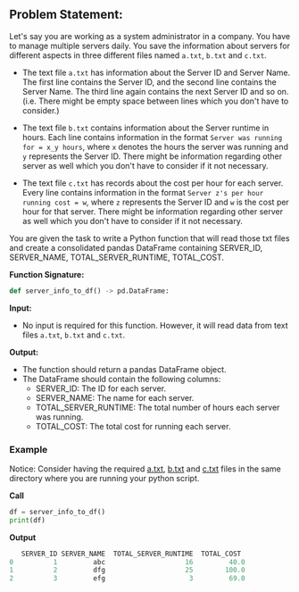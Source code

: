 ## Problem Statement:

Let's say you are working as a system administrator in a company. You have to manage multiple servers daily. You save the information about servers for different aspects in three different files named `a.txt`, `b.txt` and `c.txt`.

- The text file `a.txt` has information about the Server ID and Server Name. The first line contains the Server ID, and the second line contains the Server Name. The third line again contains the next Server ID and so on. (i.e. There might be empty
space between lines which you don't have to consider.)

- The text file `b.txt` contains information about the Server runtime in hours. Each line contains information in the format `Server was running for = x_y hours`, where `x` denotes the hours the server was running and `y` represents the Server ID.
There might be information regarding other server as well which you don't have to consider if it not necessary.

- The text file `c.txt` has records about the cost per hour for each server. Every line contains information in the format `Server z's per hour running cost = w`, where `z` represents the Server ID and `w` is the cost per hour for that server.
There might be information regarding other server as well which you don't have to consider if it not necessary.

You are given the task to write a Python function that will read those txt files and create a consolidated pandas DataFrame containing SERVER_ID, SERVER_NAME, TOTAL_SERVER_RUNTIME, TOTAL_COST.

**Function Signature:** 

```python
def server_info_to_df() -> pd.DataFrame:
```

**Input:** 

- No input is required for this function. However, it will read data from text files `a.txt`, `b.txt` and `c.txt`.

**Output:** 

- The function should return a pandas DataFrame object.
- The DataFrame should contain the following columns:
    - SERVER_ID: The ID for each server. 
    - SERVER_NAME: The name for each server.
    - TOTAL_SERVER_RUNTIME: The total number of hours each server was running.
    - TOTAL_COST: The total cost for running each server.
 
### Example

Notice: Consider having the required [a.txt](https://raw.githubusercontent.com/ml106/CODING_TEST9/main/example_files/a.txt), [b.txt](https://raw.githubusercontent.com/ml106/CODING_TEST9/main/example_files/b.txt) and [c.txt](https://raw.githubusercontent.com/ml106/CODING_TEST9/main/example_files/c.txt) files in the same directory where you are running your python script.

**Call**
```python
df = server_info_to_df()
print(df)
```

**Output**
```python
   SERVER_ID SERVER_NAME  TOTAL_SERVER_RUNTIME  TOTAL_COST
0          1         abc                    16         40.0
1          2         dfg                    25        100.0
2          3         efg                     3         69.0
```